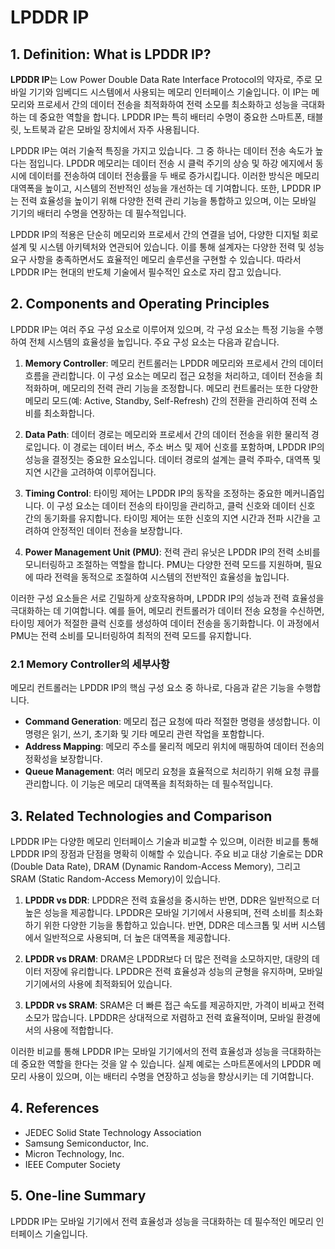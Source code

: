 # LPDDR IP

## 1. Definition: What is **LPDDR IP**?
**LPDDR IP**는 Low Power Double Data Rate Interface Protocol의 약자로, 주로 모바일 기기와 임베디드 시스템에서 사용되는 메모리 인터페이스 기술입니다. 이 IP는 메모리와 프로세서 간의 데이터 전송을 최적화하여 전력 소모를 최소화하고 성능을 극대화하는 데 중요한 역할을 합니다. LPDDR IP는 특히 배터리 수명이 중요한 스마트폰, 태블릿, 노트북과 같은 모바일 장치에서 자주 사용됩니다.

LPDDR IP는 여러 기술적 특징을 가지고 있습니다. 그 중 하나는 데이터 전송 속도가 높다는 점입니다. LPDDR 메모리는 데이터 전송 시 클럭 주기의 상승 및 하강 에지에서 동시에 데이터를 전송하여 데이터 전송률을 두 배로 증가시킵니다. 이러한 방식은 메모리 대역폭을 높이고, 시스템의 전반적인 성능을 개선하는 데 기여합니다. 또한, LPDDR IP는 전력 효율성을 높이기 위해 다양한 전력 관리 기능을 통합하고 있으며, 이는 모바일 기기의 배터리 수명을 연장하는 데 필수적입니다.

LPDDR IP의 적용은 단순히 메모리와 프로세서 간의 연결을 넘어, 다양한 디지털 회로 설계 및 시스템 아키텍처와 연관되어 있습니다. 이를 통해 설계자는 다양한 전력 및 성능 요구 사항을 충족하면서도 효율적인 메모리 솔루션을 구현할 수 있습니다. 따라서 LPDDR IP는 현대의 반도체 기술에서 필수적인 요소로 자리 잡고 있습니다.

## 2. Components and Operating Principles
LPDDR IP는 여러 주요 구성 요소로 이루어져 있으며, 각 구성 요소는 특정 기능을 수행하여 전체 시스템의 효율성을 높입니다. 주요 구성 요소는 다음과 같습니다.

1. **Memory Controller**: 메모리 컨트롤러는 LPDDR 메모리와 프로세서 간의 데이터 흐름을 관리합니다. 이 구성 요소는 메모리 접근 요청을 처리하고, 데이터 전송을 최적화하며, 메모리의 전력 관리 기능을 조정합니다. 메모리 컨트롤러는 또한 다양한 메모리 모드(예: Active, Standby, Self-Refresh) 간의 전환을 관리하여 전력 소비를 최소화합니다.

2. **Data Path**: 데이터 경로는 메모리와 프로세서 간의 데이터 전송을 위한 물리적 경로입니다. 이 경로는 데이터 버스, 주소 버스 및 제어 신호를 포함하며, LPDDR IP의 성능을 결정짓는 중요한 요소입니다. 데이터 경로의 설계는 클럭 주파수, 대역폭 및 지연 시간을 고려하여 이루어집니다.

3. **Timing Control**: 타이밍 제어는 LPDDR IP의 동작을 조정하는 중요한 메커니즘입니다. 이 구성 요소는 데이터 전송의 타이밍을 관리하고, 클럭 신호와 데이터 신호 간의 동기화를 유지합니다. 타이밍 제어는 또한 신호의 지연 시간과 전파 시간을 고려하여 안정적인 데이터 전송을 보장합니다.

4. **Power Management Unit (PMU)**: 전력 관리 유닛은 LPDDR IP의 전력 소비를 모니터링하고 조절하는 역할을 합니다. PMU는 다양한 전력 모드를 지원하며, 필요에 따라 전력을 동적으로 조절하여 시스템의 전반적인 효율성을 높입니다.

이러한 구성 요소들은 서로 긴밀하게 상호작용하며, LPDDR IP의 성능과 전력 효율성을 극대화하는 데 기여합니다. 예를 들어, 메모리 컨트롤러가 데이터 전송 요청을 수신하면, 타이밍 제어가 적절한 클럭 신호를 생성하여 데이터 전송을 동기화합니다. 이 과정에서 PMU는 전력 소비를 모니터링하여 최적의 전력 모드를 유지합니다.

### 2.1 Memory Controller의 세부사항
메모리 컨트롤러는 LPDDR IP의 핵심 구성 요소 중 하나로, 다음과 같은 기능을 수행합니다.

- **Command Generation**: 메모리 접근 요청에 따라 적절한 명령을 생성합니다. 이 명령은 읽기, 쓰기, 초기화 및 기타 메모리 관련 작업을 포함합니다.
- **Address Mapping**: 메모리 주소를 물리적 메모리 위치에 매핑하여 데이터 전송의 정확성을 보장합니다.
- **Queue Management**: 여러 메모리 요청을 효율적으로 처리하기 위해 요청 큐를 관리합니다. 이 기능은 메모리 대역폭을 최적화하는 데 필수적입니다.

## 3. Related Technologies and Comparison
LPDDR IP는 다양한 메모리 인터페이스 기술과 비교할 수 있으며, 이러한 비교를 통해 LPDDR IP의 장점과 단점을 명확히 이해할 수 있습니다. 주요 비교 대상 기술로는 DDR (Double Data Rate), DRAM (Dynamic Random-Access Memory), 그리고 SRAM (Static Random-Access Memory)이 있습니다.

1. **LPDDR vs DDR**: LPDDR은 전력 효율성을 중시하는 반면, DDR은 일반적으로 더 높은 성능을 제공합니다. LPDDR은 모바일 기기에서 사용되며, 전력 소비를 최소화하기 위한 다양한 기능을 통합하고 있습니다. 반면, DDR은 데스크톱 및 서버 시스템에서 일반적으로 사용되며, 더 높은 대역폭을 제공합니다.

2. **LPDDR vs DRAM**: DRAM은 LPDDR보다 더 많은 전력을 소모하지만, 대량의 데이터 저장에 유리합니다. LPDDR은 전력 효율성과 성능의 균형을 유지하며, 모바일 기기에서의 사용에 최적화되어 있습니다.

3. **LPDDR vs SRAM**: SRAM은 더 빠른 접근 속도를 제공하지만, 가격이 비싸고 전력 소모가 많습니다. LPDDR은 상대적으로 저렴하고 전력 효율적이며, 모바일 환경에서의 사용에 적합합니다.

이러한 비교를 통해 LPDDR IP는 모바일 기기에서의 전력 효율성과 성능을 극대화하는 데 중요한 역할을 한다는 것을 알 수 있습니다. 실제 예로는 스마트폰에서의 LPDDR 메모리 사용이 있으며, 이는 배터리 수명을 연장하고 성능을 향상시키는 데 기여합니다.

## 4. References
- JEDEC Solid State Technology Association
- Samsung Semiconductor, Inc.
- Micron Technology, Inc.
- IEEE Computer Society

## 5. One-line Summary
LPDDR IP는 모바일 기기에서 전력 효율성과 성능을 극대화하는 데 필수적인 메모리 인터페이스 기술입니다.